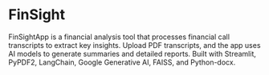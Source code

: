 # FinSight
FinSightApp is a financial analysis tool that processes financial call transcripts to extract key insights. Upload PDF transcripts, and the app uses AI models to generate summaries and detailed reports. Built with Streamlit, PyPDF2, LangChain, Google Generative AI, FAISS, and Python-docx.
